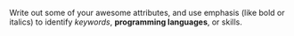 Write out some of your awesome attributes, and use emphasis (like bold or italics) to identify _keywords_, __programming languages__, or skills. 
